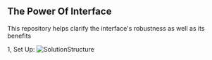 ## The Power Of Interface
This repository helps clarify the interface's robustness as well as its benefits

1, Set Up:
![SolutionStructure](https://github.com/ninehnineh/ThePowerOfInterface/assets/103179810/5e129f57-d1d0-461b-a846-c8ea3a06f480)
